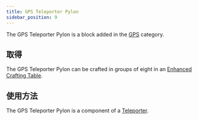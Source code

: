 ```yaml
---
title: GPS Teleporter Pylon
sidebar_position: 9
---
```


The GPS Teleporter Pylon is a block added in the [GPS](GPS) category.

## 取得

The GPS Teleporter Pylon can be crafted in groups of eight in an [Enhanced Crafting Table](Enhanced-Crafting-Table).

## 使用方法

The GPS Teleporter Pylon is a component of a [Teleporter](Teleporter).
